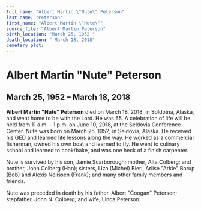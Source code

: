 ```yaml
---
full_name: "Albert Martin \"Nute\" Peterson"
last_name: "Peterson"
first_name: "Albert Martin \"Nute\""
source_file: "Albert Martin Peterson"
birth_location: "March 25, 1952 "
death_location: " March 18, 2018"
cemetery_plot: 
---
```

# Albert Martin "Nute" Peterson

## March 25, 1952 – March 18, 2018

**Albert Martin "Nute" Peterson** died on March 18, 2018, in Soldotna,
Alaska, and went home to be with the Lord. He was 65. A celebration of
life will be held from 11 a.m. - 1 p.m. on June 10, 2018, at the
Seldovia Conference Center. Nute was born on March 25, 1952, in
Seldovia, Alaska. He received his GED and learned life lessons along the
way. He worked as a commercial fisherman, owned his own boat and learned
to fly. He went to culinary school and learned to cook/bake, and was one
heck of a finish carpenter.

Nute is survived by his son, Jamie Scarborough; mother, Alta Colberg;
and brother, John Colberg (Han); sisters, Liza (Michel) Bieri, Arlise
"Arkie" Borup (Bob) and Alexis Nelissen (Frank); and many other family
members and friends.

Nute was preceded in death by his father, Albert "Coogan" Peterson;
stepfather, John N. Colberg; and wife, Linda Peterson.
